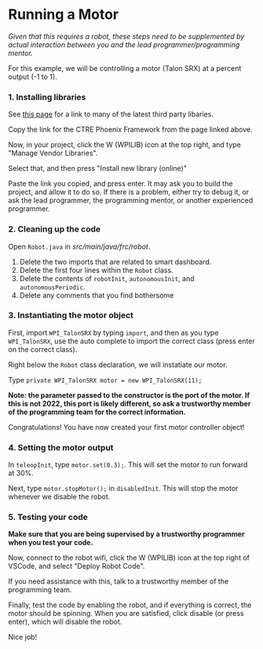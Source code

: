# Running a Motor

_Given that this requires a robot, these steps need to be supplemented by actual interaction between you and the lead programmer/programming mentor._

For this example, we will be controlling a motor (Talon SRX) at a percent output (-1 to 1).

### 1. Installing libraries

See [this page](https://docs.wpilib.org/en/stable/docs/software/vscode-overview/3rd-party-libraries.html#rd-party-libraries) for a link to many of the latest third party libaries.

Copy the link for the CTRE Phoenix Framework from the page linked above.

Now, in your project, click the W (WPILIB) icon at the top right, and type "Manage Vendor Libraries".

Select that, and then press "Install new library (online)"

Paste the link you copied, and press enter. It may ask you to build the project, and allow it to do so. If there is a problem, either try to debug it, or ask the lead programmer, the programming mentor, or another experienced programmer.

### 2. Cleaning up the code

Open `Robot.java` in _src/main/java/frc/robot_.

1. Delete the two imports that are related to smart dashboard.
2. Delete the first four lines within the `Robot` class.
3. Delete the contents of `robotInit`, `autonomousInit`, and `autonomousPeriodic`.
4. Delete any comments that you find bothersome

### 3. Instantiating the motor object

First, import `WPI_TalonSRX` by typing `import`, and then as you type `WPI_TalonSRX`, use the auto complete to import the correct class (press enter on the correct class).

Right below the `Robot` class declaration, we will instatiate our motor.

Type `private WPI_TalonSRX motor = new WPI_TalonSRX(11);`

**Note: the parameter passed to the constructor is the port of the motor. If this is not 2022, this port is likely different, so ask a trustworthy member of the programming team for the correct information.**

Congratulations! You have now created your first motor controller object!

### 4. Setting the motor output

In `teleopInit`, type `motor.set(0.3);`. This will set the motor to run forward at 30%.

Next, type `motor.stopMotor();` in `disabledInit`. This will stop the motor whenever we disable the robot.

### 5. Testing your code

**Make sure that you are being supervised by a trustworthy programmer when you test your code.**

Now, connect to the robot wifi, click the W (WPILIB) icon at the top right of VSCode, and select "Deploy Robot Code".

If you need assistance with this, talk to a trustworthy member of the programming team.

Finally, test the code by enabling the robot, and if everything is correct, the motor should be spinning. When you are satisfied, click disable (or press enter), which will disable the robot.

Nice job!
